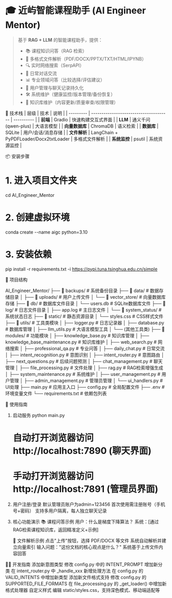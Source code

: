 <!-- ====================== 项目标题 ====================== -->
# 🎓 近屿智能课程助手 (AI Engineer Mentor)

<!-- ====================== 项目简介 ====================== -->
> 基于 **RAG + LLM** 的智能课程助手，提供：
> - 📚 课程知识问答（RAG 检索）
> - 📁 多格式文件解析（PDF/DOCX/PPTX/TXT/HTML/IPYNB）
> - 🔍 实时网络搜索（SerpAPI）
> - 💬 日常对话交流
> - 📊 专业领域问答（比较选择/评估建议）
> - 👥 用户管理与聊天记录持久化
> - 🛠️ 系统维护（健康监控/版本管理/备份恢复）
> - 📖 知识库维护（内容更新/质量审查/权限管理）


<!-- ====================== 技术栈 ====================== -->
🚀 技术栈
| 层级        | 技术                                     | 说明         |
| --------- | --------------------------------------    | ---------- |
| **前端**    | Gradio                                   | 快速构建交互式界面  |
| **LLM**   | 通义千问 (qwen-plus)                       | 大语言模型      |
| **向量数据库** | ChromaDB                               | 语义检索       |
| **数据库**   | SQLite                                  | 用户/会话/消息存储 |
| **文件解析**  | LangChain + PyPDFLoader/Docx2txtLoader | 多格式文件解析    |
| **系统监控**  | psutil                                 | 系统资源监控     |

<!-- ====================== 安装步骤 ====================== -->
📦 安装步骤

# 1. 进入项目文件夹
cd AI_Engineer_Mentor

# 2. 创建虚拟环境
conda create --name aigc python=3.10

# 3. 安装依赖
pip install -r requirements.txt -i https://pypi.tuna.tsinghua.edu.cn/simple

<!-- ====================== 项目结构 ====================== -->
📁 项目结构

AI_Engineer_Mentor/
├── 📁 backups/                         # 系统备份目录
├── 📁 data/                            # 数据存储目录
│   ├── 📁 uploads/                     # 用户上传文件
│   └── 📁 vector_store/                # 向量数据库存储
├── 📁 db/                              # 数据库文件目录
│   └── users.db                        # SQLite数据库文件
├── 📁 log/                             # 日志文件目录
│   ├── app.log                         # 主日志文件
│   └── 📁 system_status/               # 系统状态日志
├── 📁 static/                          # 静态资源目录
│   └── styles.css                      # CSS样式文件
├── 📁 utils/                           # 工具类模块
│   ├── logger.py                       # 日志记录器
│   ├── database.py                     # 数据库管理
│   ├── llm_utils.py                    # 大语言模型工具
│   └── (其他工具类)
├── 📁 modules/                         # 功能模块
│   ├── knowledge_base.py               # 知识库管理
│   ├── knowledge_base_maintenance.py   # 知识库维护
│   ├── web_search.py                   # 网络搜索
│   ├── professional_qa.py              # 专业问答
│   ├── daily_chat.py                   # 日常交流
│   ├── intent_recognition.py           # 意图识别
│   ├── intent_router.py                # 意图路由
│   ├── next_questions.py               # 后续问题预测
│   ├── chat_management.py              # 聊天管理
│   ├── file_processing.py              # 文件处理
│   ├── rag.py                          # RAG检索增强生成
│   ├── system_maintenance.py           # 系统维护
│   ├── user_management.py              # 用户管理
│   ├── admin_management.py             # 管理员管理
│   └── ui_handlers.py                  # UI处理
├── main.py                             # 应用主入口
├── config.py                           # 全局配置文件
├── .env                                # 环境变量文件
└── requirements.txt                    # 依赖包列表

<!-- ====================== 使用指南 ====================== -->
🎯 使用指南
1. 启动服务
    python main.py
    # 自动打开浏览器访问 http://localhost:7890 (聊天界面)
    # 手动打开浏览器访问 http://localhost:7891 (管理员界面)

2. 用户注册/登录
    默认管理员账户为admin+123456
    首次使用需注册账号（手机号+密码）
    支持多用户隔离，每人独立聊天记录

3. 核心功能演示
    📚 课程问答示例
        用户：什么是梯度下降算法？
        系统：[通过RAG检索课程知识库，返回精准定义+示例]

    📁 文件解析示例
    点击"上传"按钮，选择 PDF/DOCX 等文件
    系统自动解析并建立向量索引
    输入问题："这份文档的核心观点是什么？"
    系统基于上传文件内容回答

<!-- ====================== 开发指南 ====================== -->
👨‍💻 开发指南
添加新意图类型
    修改 config.py 中的 INTENT_PROMPT 增加新分类
    在 intent_router.py 中 _handle_xxx 新增处理方法
    在 config.py 的 VALID_INTENTS 中增加新类型
添加新文件格式支持
    修改 config.py 的 SUPPORTED_FILE_FORMATS
    在 file_processing.py 的 _get_loader() 中增加新格式处理器
自定义样式
    编辑 static/styles.css，支持深色模式、移动端适配等